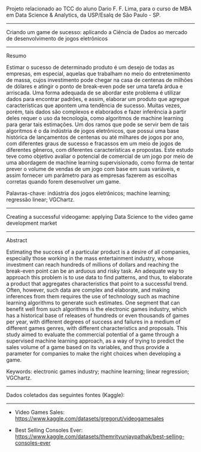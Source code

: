 Projeto relacionado ao TCC do aluno Dario F. F. Lima,
para o curso de MBA em Data Science & Analytics,
da USP/Esalq de São Paulo - SP.

***********************************************************************************************************
Criando um game de sucesso: aplicando a Ciência de Dados ao mercado de desenvolvimento de jogos eletrônicos
***********************************************************************************************************

Resumo

Estimar o sucesso de determinado produto é um desejo de todas as empresas, em especial, aquelas que trabalham no meio do entretenimento de massa, cujos investimento pode chegar na casa de centenas de milhões de dólares e atingir o ponto de break-even pode ser uma tarefa árdua e arriscada. Uma forma adequada de se abordar este problema é utilizar dados para encontrar padrões, e assim, elaborar um produto que agregue características que apontem uma tendência de sucesso. Muitas vezes, porém, tais dados são complexos e elaborados e fazer inferência à partir deles requer o uso da tecnologia, como algoritmos de machine learning para gerar tais estimações. Um dos ramos que pode se servir bem de tais algoritmos é o da indústria de jogos eletrônicos, que possui uma base histórica de lançamentos de centenas ou até milhares de jogos por ano, com diferentes graus de sucesso e fracassos em um meio de jogos de diferentes gêneros, com diferentes características e propostas. Este estudo teve como objetivo avaliar o potencial de comercial de um jogo por meio de uma abordagem de machine learning supervisionado, como forma de tentar prever o volume de vendas de um jogo com base em suas variáveis, e assim fornecer um parâmetro para as empresas fazerem as escolhas corretas quando forem desenvolver um game.

Palavras-chave: indústria dos jogos eletrônicos; machine learning; regressão linear; VGChartz.

*******************************************************************************************
Creating a successful videogame: applying Data Science to the video game development market
*******************************************************************************************

Abstract

Estimating the success of a particular product is a desire of all companies, especially those working in the mass entertainment industry, whose investment can reach hundreds of millions of dollars and reaching the break-even point can be an arduous and risky task. An adequate way to approach this problem is to use data to find patterns, and thus, to elaborate a product that aggregates characteristics that point to a successful trend. Often, however, such data are complex and elaborate, and making inferences from them requires the use of technology such as machine learning algorithms to generate such estimates. One segment that can benefit well from such algorithms is the electronic games industry, which has a historical base of releases of hundreds or even thousands of games per year, with different degrees of success and failures in a medium of different games genres, with different characteristics and proposals. This study aimed to evaluate the commercial potential of a game through a supervised machine learning approach, as a way of trying to predict the sales volume of a game based on its variables, and thus provide a parameter for companies to make the right choices when developing a game.

Keywords: electronic games industry; machine learning; linear regression; VGChartz.

**********************************************
Dados coletados das seguintes fontes (Kaggle):
**********************************************

- Video Games Sales:
https://www.kaggle.com/datasets/gregorut/videogamesales

- Best Selling Consoles Ever:
https://www.kaggle.com/datasets/themrityunjaypathak/best-selling-consoles-ever